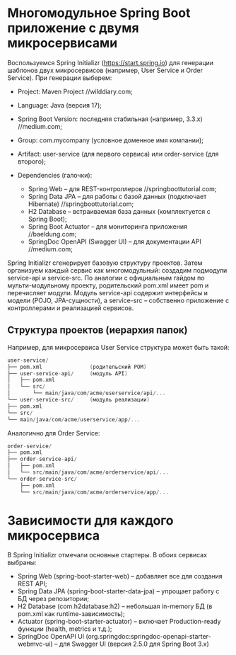 # Многомодульное Spring Boot приложение с двумя микросервисами

Воспользуемся Spring Initializr (https://start.spring.io) для генерации шаблонов двух микросервисов (например, User Service и Order Service). При генерации выберем:

- Project: Maven Project //wilddiary.com;    
- Language: Java (версия 17);  
- Spring Boot Version: последняя стабильная (например, 3.3.x) //medium.com;  

- Group: com.mycompany (условное доменное имя компании);  
- Artifact: user-service (для первого сервиса) или order-service (для второго);  
- Dependencies (галочки):  
  - Spring Web – для REST-контроллеров //springboottutorial.com;  
  - Spring Data JPA – для работы с базой данных (подключает Hibernate) //springboottutorial.com;  
  - H2 Database – встраиваемая база данных (комплектуется с Spring Boot);  
  - Spring Boot Actuator – для мониторинга приложения //baeldung.com;  
  - SpringDoc OpenAPI (Swagger UI) – для документации API //medium.com;  

Spring Initializr сгенерирует базовую структуру проектов. Затем организуем каждый сервис как многомодульный: 
создадим подмодули service-api и service-src. По аналогии с официальным гайдом по мульти-модульному проекту,
родительский pom.xml имеет <packaging>pom</packaging> и перечисляет модули. 
Модуль service-api содержит интерфейсы и модели (POJO, JPA-сущности), а service-src – собственно приложение 
с контроллерами и реализацией сервисов.

## Структура проектов (иерархия папок)
Например, для микросервиса User Service структура может быть такой:
```swift
user-service/
├── pom.xml               (родительский POM)
├── user-service-api/     (модуль API)
│   ├── pom.xml
│   └── src/
│       └── main/java/com/acme/userservice/api/...
└── user-service-src/     (модуль реализации)
├── pom.xml
└── src/
└── main/java/com/acme/userservice/app/...
```

Аналогично для Order Service:
```swift
order-service/
├── pom.xml
├── order-service-api/
│   ├── pom.xml
│   └── src/main/java/com/acme/orderservice/api/...
└── order-service-src/
    ├── pom.xml
    └── src/main/java/com/acme/orderservice/app/...

```

# Зависимости для каждого микросервиса
В Spring Initializr отмечали основные стартеры. В обоих сервисах выбраны:
- Spring Web (spring-boot-starter-web) – добавляет все для создания REST API;
- Spring Data JPA (spring-boot-starter-data-jpa) – упрощает работу с БД через репозитории;
- H2 Database (com.h2database:h2) – небольшая in-memory БД (в pom.xml как runtime-зависимость);
- Actuator (spring-boot-starter-actuator) – включает Production-ready функции (health, metrics и т.д.);
- SpringDoc OpenAPI UI (org.springdoc:springdoc-openapi-starter-webmvc-ui) – для Swagger UI (версия 2.5.0 для Spring Boot 3.x)

